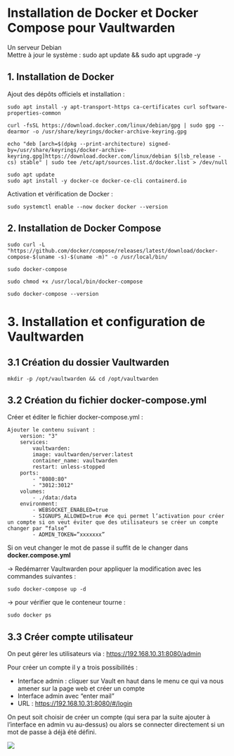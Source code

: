 # Installation de Docker et Docker Compose pour Vaultwarden
 


Un serveur Debian<br>Mettre à jour le système : sudo apt update && sudo apt upgrade -y


## 1. Installation de Docker
Ajout des dépôts officiels et installation :

    sudo apt install -y apt-transport-https ca-certificates curl software-properties-common

    curl -fsSL https://download.docker.com/linux/debian/gpg | sudo gpg --dearmor -o /usr/share/keyrings/docker-archive-keyring.gpg

    echo "deb [arch=$(dpkg --print-architecture) signed-by=/usr/share/keyrings/docker-archive-keyring.gpg]https://download.docker.com/linux/debian $(lsb_release -cs) stable" | sudo tee /etc/apt/sources.list.d/docker.list > /dev/null

    sudo apt update
    sudo apt install -y docker-ce docker-ce-cli containerd.io

Activation et vérification de Docker :

    sudo systemctl enable --now docker docker --version

## 2. Installation de Docker Compose
    sudo curl -L "https://github.com/docker/compose/releases/latest/download/docker-compose-$(uname -s)-$(uname -m)" -o /usr/local/bin/

    sudo docker-compose

    sudo chmod +x /usr/local/bin/docker-compose

    sudo docker-compose --version


# 3. Installation et configuration de Vaultwarden

## 3.1 Création du dossier Vaultwarden
    mkdir -p /opt/vaultwarden && cd /opt/vaultwarden

## 3.2 Création du fichier docker-compose.yml
Créer et éditer le fichier docker-compose.yml :

    Ajouter le contenu suivant :
        version: "3"
        services:
            vaultwarden:
            image: vaultwarden/server:latest
            container_name: vaultwarden
            restart: unless-stopped
        ports:
            - "8080:80"
            - "3012:3012"
        volumes:
            - ./data:/data
        environment:
            - WEBSOCKET_ENABLED=true
            - SIGNUPS_ALLOWED=true #ce qui permet l’activation pour créer un compte si on veut éviter que des utilisateurs se créer un compte changer par “false”
            - ADMIN_TOKEN=”xxxxxxx”

Si on veut changer le mot de passe il suffit de le changer dans <b>docker.compose.yml</b>

-> Redémarrer Vaultwarden pour appliquer la modification avec les commandes suivantes : 

    sudo docker-compose up -d

-> pour vérifier que le conteneur tourne :

    sudo docker ps


## 3.3 Créer compte utilisateur 
On peut gérer les utilisateurs via : https://192.168.10.31:8080/admin



Pour créer un compte il y a trois possibilités : 

- Interface admin : cliquer sur Vault en haut dans le menu ce qui va nous amener sur la page web et créer un compte
- Interface admin avec “enter mail”
- URL : https://192.168.10.31:8080/#/login


On peut soit choisir de créer un compte (qui sera par la suite ajouter à l’interface en admin vu au-dessus) ou alors se connecter directement si un mot de passe à déjà été défini. 
 


![ ](images/schémavault.png)


